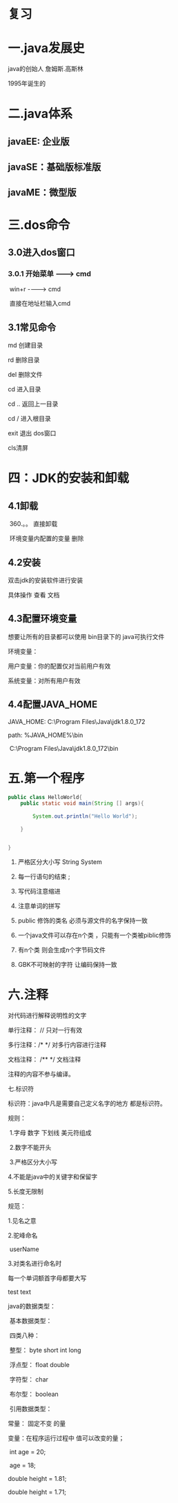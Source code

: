 # 复习

# 一.java发展史

java的创始人 詹姆斯.高斯林

1995年诞生的

# 二.java体系

## javaEE:  企业版

## javaSE：基础版标准版

## javaME：微型版

# 三.dos命令

## 3.0进入dos窗口

### 3.0.1 开始菜单 ---> cmd

​               win+r ----> cmd

​               直接在地址栏输入cmd 







## 3.1常见命令

md 创建目录

rd 删除目录

del 删除文件

cd 进入目录

cd .. 返回上一目录

cd / 进入根目录

exit 退出 dos窗口

cls清屏

# 四：JDK的安装和卸载

##   4.1卸载

​    360.。。  直接卸载

​    环境变量内配置的变量 删除

## 4.2安装

双击jdk的安装软件进行安装

具体操作 查看 文档

## 4.3配置环境变量

想要让所有的目录都可以使用 bin目录下的 java可执行文件

环境变量：

   用户变量：你的配置仅对当前用户有效

   系统变量：对所有用户有效



## 4.4配置JAVA_HOME

JAVA_HOME:  C:\Program Files\Java\jdk1.8.0_172

path: %JAVA_HOME%\bin

​        C:\Program Files\Java\jdk1.8.0_172\bin



# 五.第一个程序

```java
public class HelloWorld{
	public static void main(String [] args){
	
		System.out.println("Hello World");
	
	}


}
```

1. 严格区分大小写 String System

2. 每一行语句的结束 ;

3. 写代码注意缩进

4. 注意单词的拼写

5. public 修饰的类名 必须与源文件的名字保持一致

6. 一个java文件可以存在n个类 ，只能有一个类被piblic修饰

7. 有n个类 则会生成n个字节码文件

8. GBK不可映射的字符  让编码保持一致

   

   

    

#    六.注释

 对代码进行解释说明性的文字

单行注释： // 只对一行有效

多行注释：/*   */ 对多行内容进行注释

文档注释： /**  */ 文档注释



注释的内容不参与编译。



七.标识符

标识符：java中凡是需要自己定义名字的地方 都是标识符。

规则： 

​     1.字母 数字 下划线 美元符组成

​     2.数字不能开头

​    3.严格区分大小写

   4.不能是java中的关键字和保留字

   5.长度无限制

规范：

   1.见名之意

   2.驼峰命名 

​     userName

 3.对类名进行命名时

   每一个单词额首字母都要大写

 

test   text





java的数据类型：

​      基本数据类型：

​    四类八种：

​       整型： byte short int long

​      浮点型： float  double

​    字符型： char

​     布尔型： boolean

​      引用数据类型：

常量： 固定不变 的量



变量：在程序运行过程中 值可以改变的量；

​    int age = 20;

​    age  = 18;



 double height = 1.81;

double height = 1.71;